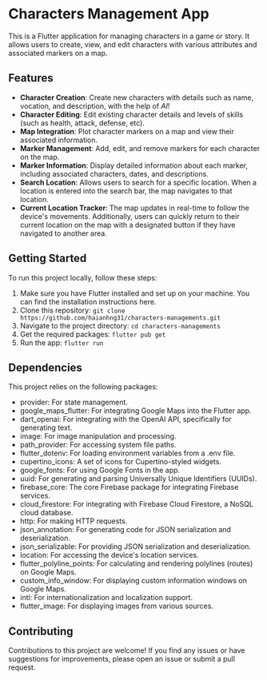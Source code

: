 # Characters Management App
This is a Flutter application for managing characters in a game or story. It allows users to create, view, and edit characters with various attributes and associated markers on a map.

## Features
* **Character Creation**: Create new characters with details such as name, vocation, and description, with the help of *AI*!
* **Character Editing**: Edit existing character details and levels of skills (such as health, attack, defense, etc).
* **Map Integration**: Plot character markers on a map and view their associated information.
* **Marker Management**: Add, edit, and remove markers for each character on the map.
* **Marker Information**: Display detailed information about each marker, including associated characters, dates, and descriptions.
* **Search Location**: Allows users to search for a specific location. When a location is entered into the search bar, the map navigates to that location.
* **Current Location Tracker**: The map updates in real-time to follow the device's movements. Additionally, users can quickly return to their current location on the map with a designated button if they have navigated to another area.

## Getting Started
To run this project locally, follow these steps:
1. Make sure you have Flutter installed and set up on your machine. You can find the installation instructions here.
2. Clone this repository:
```git clone https://github.com/haianhng31/characters-managements.git```
3. Navigate to the project directory:
```cd characters-managements```
4. Get the required packages:
```flutter pub get```
5. Run the app:
```flutter run```

## Dependencies
This project relies on the following packages:
* provider: For state management.
* google_maps_flutter: For integrating Google Maps into the Flutter app.
* dart_openai: For integrating with the OpenAI API, specifically for generating text.
* image: For image manipulation and processing.
* path_provider: For accessing system file paths.
* flutter_dotenv: For loading environment variables from a .env file.
* cupertino_icons: A set of icons for Cupertino-styled widgets.
* google_fonts: For using Google Fonts in the app.
* uuid: For generating and parsing Universally Unique Identifiers (UUIDs).
* firebase_core: The core Firebase package for integrating Firebase services.
* cloud_firestore: For integrating with Firebase Cloud Firestore, a NoSQL cloud database.
* http: For making HTTP requests.
* json_annotation: For generating code for JSON serialization and deserialization.
* json_serializable: For providing JSON serialization and deserialization.
* location: For accessing the device's location services.
* flutter_polyline_points: For calculating and rendering polylines (routes) on Google Maps.
* custom_info_window: For displaying custom information windows on Google Maps.
* intl: For internationalization and localization support.
* flutter_image: For displaying images from various sources.

## Contributing
Contributions to this project are welcome! If you find any issues or have suggestions for improvements, please open an issue or submit a pull request.
